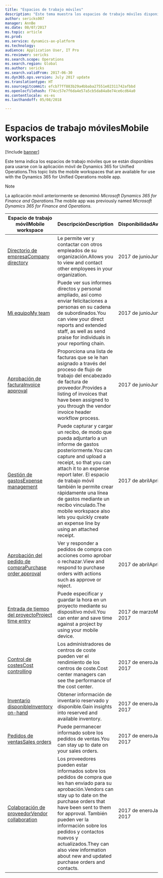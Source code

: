```yaml
---
title: "Espacios de trabajo móviles"
description: "Este tema muestra los espacios de trabajo móviles disponibles para administradores el uso."
author: sericks007
manager: AnnBe
ms.date: 08/07/2017
ms.topic: article
ms.prod: 
ms.service: dynamics-ax-platform
ms.technology: 
audience: Application User, IT Pro
ms.reviewer: sericks
ms.search.scope: Operations
ms.search.region: Global
ms.author: sericks
ms.search.validFrom: 2017-06-30
ms.dyn365.ops.version: July 2017 update
ms.translationtype: HT
ms.sourcegitcommit: efcb77ff883b29a4bbaba27551e02311742afbbd
ms.openlocfilehash: f74cc57e7f6da4e57a5cb5da84a8e74ce6cd64a0
ms.contentlocale: es-es
ms.lasthandoff: 05/08/2018

---
```


# <a name="mobile-workspaces"></a><span data-ttu-id="050ad-103">Espacios de trabajo móviles</span><span class="sxs-lookup"><span data-stu-id="050ad-103">Mobile workspaces</span></span>

[!include [banner](../includes/banner.md)]

<span data-ttu-id="050ad-104">Este tema indica los espacios de trabajo móviles que se están disponibles para usarse con la aplicación móvil de Dynamics 365 for Unified Operations.</span><span class="sxs-lookup"><span data-stu-id="050ad-104">This topic lists the mobile workspaces that are available for use with the Dynamics 365 for Unified Operations mobile app.</span></span>

> [!NOTE]
> <span data-ttu-id="050ad-105">La aplicación móvil anteriormente se denominó *Microsoft Dynamics 365 for Finance and Operations*.</span><span class="sxs-lookup"><span data-stu-id="050ad-105">The mobile app was previously named *Microsoft Dynamics 365 for Finance and Operations*.</span></span>

| <span data-ttu-id="050ad-106">Espacio de trabajo móvil</span><span class="sxs-lookup"><span data-stu-id="050ad-106">Mobile workspace</span></span>     | <span data-ttu-id="050ad-107">Descripción</span><span class="sxs-lookup"><span data-stu-id="050ad-107">Description</span></span>   | <span data-ttu-id="050ad-108">Disponibilidad</span><span class="sxs-lookup"><span data-stu-id="050ad-108">Availability</span></span>   |
|----------------------|---------------|--------------|
|[<span data-ttu-id="050ad-109">Directorio de empresa</span><span class="sxs-lookup"><span data-stu-id="050ad-109">Company directory</span></span>](company-directory-mobile-workspace.md)| <span data-ttu-id="050ad-110">Le permite ver y contactar con otros empleados de su organización.</span><span class="sxs-lookup"><span data-stu-id="050ad-110">Allows you to view and contact other employees in your organization.</span></span>| <span data-ttu-id="050ad-111">2017 de junio</span><span class="sxs-lookup"><span data-stu-id="050ad-111">June 2017</span></span> |    
|[<span data-ttu-id="050ad-112">Mi equipo</span><span class="sxs-lookup"><span data-stu-id="050ad-112">My team</span></span>](manager-self-service-mobile-workspace.md)| <span data-ttu-id="050ad-113">Puede ver sus informes directos y personal ampliado, así como enviar felicitaciones a personas en su cadena de subordinados.</span><span class="sxs-lookup"><span data-stu-id="050ad-113">You can view your direct reports and extended staff, as well as send praise for individuals in your reporting chain.</span></span>|<span data-ttu-id="050ad-114">2017 de junio</span><span class="sxs-lookup"><span data-stu-id="050ad-114">June 2017</span></span> |     
|[<span data-ttu-id="050ad-115">Aprobación de factura</span><span class="sxs-lookup"><span data-stu-id="050ad-115">Invoice approval</span></span>](invoice-approval-mobile-workspace.md)| <span data-ttu-id="050ad-116">Proporciona una lista de facturas que se le han asignado a través del proceso de flujo de trabajo del encabezado de factura de proveedor.</span><span class="sxs-lookup"><span data-stu-id="050ad-116">Provides a listing of invoices that have been assigned to you through the vendor invoice header workflow process.</span></span>| <span data-ttu-id="050ad-117">2017 de junio</span><span class="sxs-lookup"><span data-stu-id="050ad-117">June 2017</span></span>   |
| [<span data-ttu-id="050ad-118">Gestión de gastos</span><span class="sxs-lookup"><span data-stu-id="050ad-118">Expense management</span></span>](../../financials/expense-management/expense-management-mobile-workspace.md) | <span data-ttu-id="050ad-119">Puede capturar y cargar un recibo, de modo que pueda adjuntarlo a un informe de gastos posteriormente.</span><span class="sxs-lookup"><span data-stu-id="050ad-119">You can capture and upload a receipt, so that you can attach it to an expense report later.</span></span> <span data-ttu-id="050ad-120">El espacio de trabajo móvil también le permite crear rápidamente una línea de gastos mediante un recibo vinculado.</span><span class="sxs-lookup"><span data-stu-id="050ad-120">The mobile workspace also lets you quickly create an expense line by using an attached receipt.</span></span> | <span data-ttu-id="050ad-121">2017 de abril</span><span class="sxs-lookup"><span data-stu-id="050ad-121">April 2017</span></span> |
| [<span data-ttu-id="050ad-122">Aprobación del pedido de compra</span><span class="sxs-lookup"><span data-stu-id="050ad-122">Purchase order approval</span></span>](../../supply-chain/procurement/purchase-order-mobile-workspace.md) | <span data-ttu-id="050ad-123">Ver y responder a pedidos de compra con acciones como aprobar o rechazar.</span><span class="sxs-lookup"><span data-stu-id="050ad-123">View and respond to purchase orders with actions such as approve or reject.</span></span> | <span data-ttu-id="050ad-124">2017 de abril</span><span class="sxs-lookup"><span data-stu-id="050ad-124">April 2017</span></span> |
| [<span data-ttu-id="050ad-125">Entrada de tiempo del proyecto</span><span class="sxs-lookup"><span data-stu-id="050ad-125">Project time entry</span></span>](../../financials/project-management/project-time-entry-mobile-workspace.md) | <span data-ttu-id="050ad-126">Puede especificar y guardar la hora en un proyecto mediante su dispositivo móvil.</span><span class="sxs-lookup"><span data-stu-id="050ad-126">You can enter and save time against a project by using your mobile device.</span></span> | <span data-ttu-id="050ad-127">2017 de marzo</span><span class="sxs-lookup"><span data-stu-id="050ad-127">March 2017</span></span> |
| [<span data-ttu-id="050ad-128">Control de costes</span><span class="sxs-lookup"><span data-stu-id="050ad-128">Cost controlling</span></span>](../../financials/cost-accounting/cost-controlling-mobile-workspace.md)     | <span data-ttu-id="050ad-129">Los administradores de centros de coste pueden ver el rendimiento de los centros de coste.</span><span class="sxs-lookup"><span data-stu-id="050ad-129">Cost center managers can see the performance of the cost center.</span></span>                                                                                               |  <span data-ttu-id="050ad-130">2017 de enero</span><span class="sxs-lookup"><span data-stu-id="050ad-130">January 2017</span></span>        |
| [<span data-ttu-id="050ad-131">Inventario disponible</span><span class="sxs-lookup"><span data-stu-id="050ad-131">Inventory on-hand</span></span>](../../supply-chain/inventory/inventory-on-hand-mobile-workspace.md)    | <span data-ttu-id="050ad-132">Obtener información de inventario reservado y disponible.</span><span class="sxs-lookup"><span data-stu-id="050ad-132">Gain insights into reserved and available inventory.</span></span>                                                                                                    |   <span data-ttu-id="050ad-133">2017 de enero</span><span class="sxs-lookup"><span data-stu-id="050ad-133">January 2017</span></span>       |
| [<span data-ttu-id="050ad-134">Pedidos de ventas</span><span class="sxs-lookup"><span data-stu-id="050ad-134">Sales orders</span></span>](../../supply-chain/sales-marketing/sales-orders-mobile-workspace.md)         | <span data-ttu-id="050ad-135">Puede permanecer informado sobre los pedidos de ventas.</span><span class="sxs-lookup"><span data-stu-id="050ad-135">You can stay up to date on your sales orders.</span></span>                                                                                                                          |  <span data-ttu-id="050ad-136">2017 de enero</span><span class="sxs-lookup"><span data-stu-id="050ad-136">January 2017</span></span>                  |
| [<span data-ttu-id="050ad-137">Colaboración de proveedor</span><span class="sxs-lookup"><span data-stu-id="050ad-137">Vendor collaboration</span></span>](../../supply-chain/procurement/vendor-collaboration-mobile-workspace.md) | <span data-ttu-id="050ad-138">Los proveedores pueden estar informados sobre los pedidos de compra que les han enviado para su aprobación.</span><span class="sxs-lookup"><span data-stu-id="050ad-138">Vendors can stay up to date on the purchase orders that have been sent to them for approval.</span></span> <span data-ttu-id="050ad-139">También pueden ver la información sobre los pedidos y contactos nuevos y actualizados.</span><span class="sxs-lookup"><span data-stu-id="050ad-139">They can also view information about new and updated purchase orders and contacts.</span></span> |<span data-ttu-id="050ad-140">2017 de enero</span><span class="sxs-lookup"><span data-stu-id="050ad-140">January 2017</span></span>    |


